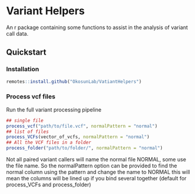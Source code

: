 # Variant Helpers

An r package containing some functions to assist in the analysis of variant call data.

## Quickstart

### Installation

```r
remotes::install.github("OkosunLab/VatiantHelpers")
```

### Process vcf files

Run the full variant processing pipeline

```r
## single file
process_vcf("path/to/file.vcf", normalPattern = "normal")
## list of files
process_VCFs(vector_of_vcfs, normalPattern = "normal")
## All the VCF files in a folder
process_folder("path/to/folder/", normalPattern = "normal")
```

Not all paired variant callers will name the normal file NORMAL, some use the file name. So the normalPattern option can be provided to find the normal column using the pattern and change the name to NORMAL this will mean the columns will be lined up if you bind several together (default for process_VCFs and process_folder)





